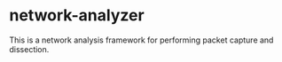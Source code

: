 # network-analyzer

This is a network analysis framework for performing packet capture
and dissection.
